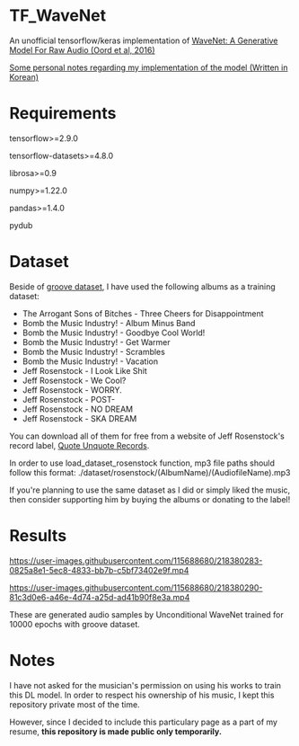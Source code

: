 # TF_WaveNet
An unofficial tensorflow/keras implementation of [WaveNet: A Generative Model For Raw Audio (Oord et al, 2016)](https://arxiv.org/abs/1609.03499)

[Some personal notes regarding my implementation of the model (Written in Korean)](https://github.com/95dykim/ToyProject_WaveNetImplementation/blob/main/personal_notes.md)


# Requirements
tensorflow>=2.9.0

tensorflow-datasets>=4.8.0

librosa>=0.9

numpy>=1.22.0

pandas>=1.4.0

pydub

# Dataset
Beside of [groove dataset](https://magenta.tensorflow.org/datasets/groove), I have used the following albums as a training dataset:
- The Arrogant Sons of Bitches - Three Cheers for Disappointment
- Bomb the Music Industry! - Album Minus Band
- Bomb the Music Industry! - Goodbye Cool World!
- Bomb the Music Industry! - Get Warmer
- Bomb the Music Industry! - Scrambles
- Bomb the Music Industry! - Vacation
- Jeff Rosenstock - I Look Like Shit
- Jeff Rosenstock - We Cool?
- Jeff Rosenstock - WORRY.
- Jeff Rosenstock - POST-
- Jeff Rosenstock - NO DREAM
- Jeff Rosenstock - SKA DREAM

You can download all of them for free from a website of Jeff Rosenstock's record label, [Quote Unquote Records](http://www.quoteunquoterecords.com/).

In order to use load_dataset_rosenstock function, mp3 file paths should follow this format:
./dataset/rosenstock/(AlbumName)/(AudiofileName).mp3

If you're planning to use the same dataset as I did or simply liked the music, then consider supporting him by buying the albums or donating to the label!

# Results

https://user-images.githubusercontent.com/115688680/218380283-0825a8e1-5ec8-4833-bb7b-c5bf73402e9f.mp4

https://user-images.githubusercontent.com/115688680/218380290-81c3d0e6-a46e-4d74-a25d-ad41b90f8e3a.mp4

These are generated audio samples by Unconditional WaveNet trained for 10000 epochs with groove dataset.

# Notes

I have not asked for the musician's permission on using his works to train this DL model. In order to respect his ownership of his music, I kept this repository private most of the time.

However, since I decided to include this particulary page as a part of my resume, **this repository is made public only temporarily.**
